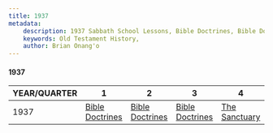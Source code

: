 ```yaml
---
title: 1937
metadata:
    description: 1937 Sabbath School Lessons, Bible Doctrines, Bible Doctrines, Bible Doctrines, The Sanctuary
    keywords: Old Testament History,
    author: Brian Onang'o
---
```


#### 1937

YEAR/QUARTER |   1  | 2| 3| 4
-------------|------------|---|--|---
1937   |  [Bible Doctrines](/1931-1940/1937/quarter1) | [Bible Doctrines](/1931-1940/1937/quarter2) | [Bible Doctrines](/1931-1940/1937/quarter3) | [The Sanctuary](/1931-1940/1937/quarter4) |
 